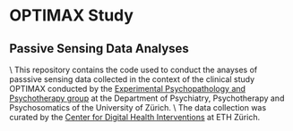# OPTIMAX Study 
## Passive Sensing Data Analyses 
\\
This repository contains the code used to conduct the anayses of passsive sensing data collected in the context of the clinical study OPTIMAX conducted by the [Experimental Psychopathology and Psychotherapy group](https://www.dppp.uzh.ch/en/researchgroups/researchgroups/experimental-psychopathology-and-psychotherapy.html) at the Department of Psychiatry, Psychotherapy and Psychosomatics of the University of Zürich. \\
The data collection was curated by the [Center for Digital Health Interventions](https://www.c4dhi.org) at ETH Zürich.  